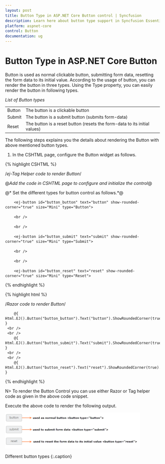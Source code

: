 ```yaml
---
layout: post
title: Button Type in ASP.NET Core Button control | Syncfusion
description: Learn here about button type support in Syncfusion Essential ASP.NET Core Button control, its elements and more.
platform: aspnet-core
control: Button
documentation: ug
---
```


# Button Type in ASP.NET Core Button

Button is used as normal clickable button, submitting form data, resetting the form data to its initial value. According to the usage of button, you can render the button in three types. Using the Type property, you can easily render the button in following types.

_List of Button types_

<table>
<tr>
<td>
Button</td><td>
The button is a clickable button </td></tr>
<tr>
<td>
Submit</td><td>
The button is a submit button (submits form-data) </td></tr>
<tr>
<td>
Reset</td><td>
The button is a reset button (resets the form-data to its initial values)</td></tr>
</table>


The following steps explains you the details about rendering the Button with above mentioned button types.

1. In the CSHTML page, configure the Button widget as follows.

{% highlight CSHTML %}

/*ej-Tag Helper code to render Button*/

@*Add the code in CSHTML page to configure and initialize the control*@


@* Set the different types for button control as follows.*@

<div class="control">

        <ej-button id="button_button" text="button" show-rounded-corner="true" size="Mini" type="Button">

        <br />

        <br />

        <ej-button id="button_submit" text="submit" show-rounded-corner="true" size="Mini" type="Submit">

        <br />

        <br />

        <ej-button id="button_reset" text="reset" show-rounded-corner="true" size="Mini" type="Reset">
</div>

{% endhighlight  %}

{% highlight html %}

/*Razor code to render Button*/

<div class="control">

        @{ Html.EJ().Button("button_button").Text("button").ShowRoundedCorner(true).Size(ButtonSize.Mini).Type(ButtonType.Submit).Render(); }
     <br />
     <br />
        @{ Html.EJ().Button("button_submit").Text("submit").ShowRoundedCorner(true).Size(ButtonSize.Mini).Type(ButtonType.Submit).Render(); }
     <br />
     <br />
        @{ Html.EJ().Button("button_reset").Text("reset").ShowRoundedCorner(true).Size(ButtonSize.Mini).Type(ButtonType.Reset).Render(); }

</div>


{% endhighlight %}

N> To render the Button Control you can use either Razor or Tag helper code as given in the above code snippet.

Execute the above code to render the following output.

![](Button-Type_images/Button-Type_img1.png)

Different button types
{:.caption}
